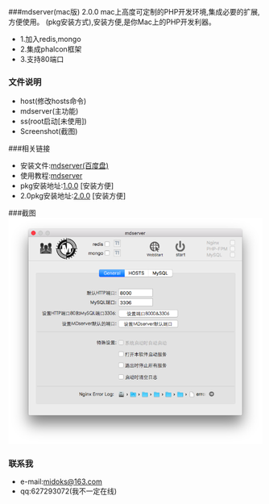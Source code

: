 ###mdserver(mac版) 2.0.0
mac上高度可定制的PHP开发环境,集成必要的扩展,方便使用。
(pkg安装方式),安装方便,是你Mac上的PHP开发利器。
- 1.加入redis,mongo
- 2.集成phalcon框架
- 3.支持80端口


### 文件说明
- host(修改hosts命令)
- mdserver(主功能)
- ss(root启动[未使用])
- Screenshot(截图)


###相关链接
- 安装文件:[mdserver(百度盘)](http://pan.baidu.com/s/1bnfcs4B)
- 使用教程:[mdserver](http://midoks.cachecha.com/2015/02/24/mdserver-mac.html)
- pkg安装地址:[1.0.0](http://pan.baidu.com/s/1eSHgmAI) [安装方便]
- 2.0pkg安装地址:[2.0.0](http://pan.baidu.com/s/1kV52okB) [安装方便]


###截图
[![Screenshot.png](/Screenshot/Screenshot.png)](/Screenshot/Screenshot.png)


### 联系我
- e-mail:midoks@163.com
- qq:627293072(我不一定在线)